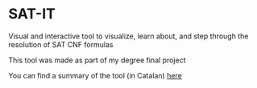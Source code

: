 # SAT-IT
Visual and interactive tool to visualize, learn about, and step through the resolution of SAT CNF formulas 

This tool was made as part of my degree final project

You can find a summary of the tool (in Catalan) [here](docs/Resum.pdf)
